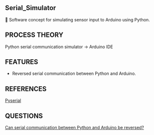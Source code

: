 ## Serial_Simulator

🔣 Software concept for simulating sensor input to Arduino using Python.

## PROCESS THEORY

Python serial communication simulator → Arduino IDE

## FEATURES

- Reversed serial communication between Python and Arduino.

## REFERENCES

[Pyserial](https://pyserial.readthedocs.io/en/latest/pyserial.html)

## QUESTIONS

[Can serial communication between Python and Arduino be reversed?](https://github.com/orgs/community/discussions/63973#discussion-5528238)
